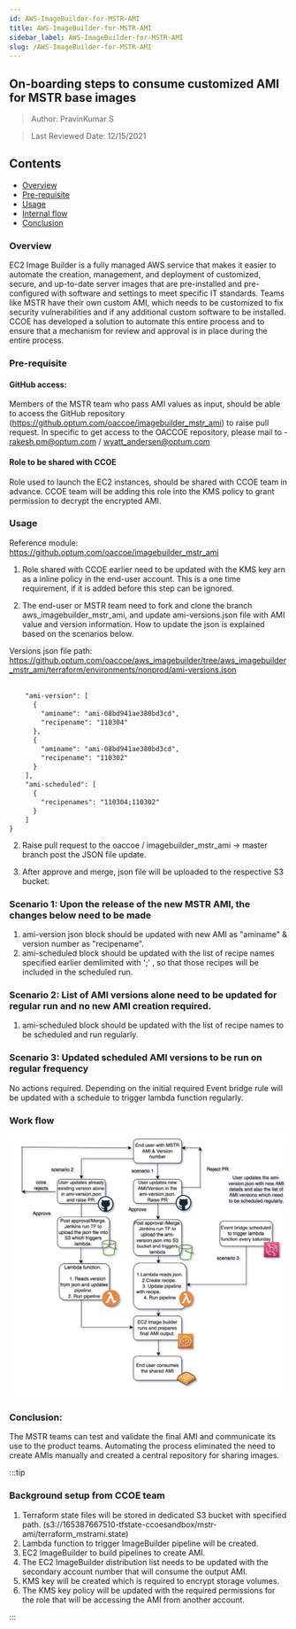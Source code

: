 ```yaml
---
id: AWS-ImageBuilder-for-MSTR-AMI
title: AWS-ImageBuilder-for-MSTR-AMI
sidebar_label: AWS-ImageBuilder-for-MSTR-AMI
slug: /AWS-ImageBuilder-for-MSTR-AMI
---
```

## On-boarding steps to consume customized AMI for MSTR base images

> Author: PravinKumar S

> Last Reviewed Date: 12/15/2021

## Contents

- [Overview](#overview)
- [Pre-requisite](#pre-requisite)
- [Usage](#usage)
- [Internal flow](#internal-flow)
- [Conclusion](#conclusion)

### Overview
EC2 Image Builder is a fully managed AWS service that makes it easier to automate the creation, management, and deployment of customized, secure, and up-to-date server images that are pre-installed and pre-configured with software and settings to meet specific IT standards. Teams like MSTR have their own custom AMI, which needs to be customized to fix security vulnerabilities and if any additional custom software to be installed. CCOE has developed a solution to automate this entire process and to ensure that a mechanism for review and approval is in place during the entire process.

### Pre-requisite

#### GitHub access:
Members of the MSTR team who pass AMI values as input, should be able to access the GitHub repository (https://github.optum.com/oaccoe/imagebuilder_mstr_ami) to raise pull request. In specific to get access to the OACCOE repository, please mail to - rakesh.pm@optum.com / wyatt_andersen@optum.com 

#### Role to be shared with CCOE
Role used to launch the EC2 instances, should be shared with CCOE team in advance. CCOE team will be adding this role into the KMS policy to grant permission to decrypt the encrypted AMI. 

### Usage

Reference module: https://github.optum.com/oaccoe/imagebuilder_mstr_ami

1. Role shared with CCOE earlier need to be updated with the KMS key arn as a inline policy in the end-user account. This is a one time requirement, if it is added before this step can be ignored. 

2. The end-user or MSTR team need to fork and clone the branch aws_imagebuilder_mstr_ami, and update ami-versions.json file with AMI value and version information. How to update the json is explained based on the scenarios below.

Versions json file path: https://github.optum.com/oaccoe/aws_imagebuilder/tree/aws_imagebuilder_mstr_ami/terraform/environments/nonprod/ami-versions.json

```

    "ami-version": [
      {
        "aminame": "ami-08bd941ae380bd3cd",
        "recipename": "110304"
      },
      {
        "aminame": "ami-08bd941ae380bd3cd",
        "recipename": "110302"
      }
    ],
    "ami-scheduled": [
      {
        "recipenames": "110304;110302"
      }
    ]
}
```

2. Raise pull request to the oaccoe / imagebuilder_mstr_ami -> master branch post the JSON file update. 

3. After approve and merge, json file will be uploaded to the respective S3 bucket.

### Scenario 1: Upon the release of the new MSTR AMI, the changes below need to be made

1. ami-version json block should be updated with new AMI as "aminame" & version number as "recipename". 
2. ami-scheduled block should be updated with the list of recipe names specified earlier demlimited with ';' , so that those recipes will be included in the scheduled run.

### Scenario 2: List of AMI versions alone need to be updated for regular run and no new AMI creation required.

1. ami-scheduled block should be updated with the list of recipe names to be scheduled and run regularly.

### Scenario 3: Updated scheduled AMI versions to be run on regular frequency

No actions required. Depending on the initial required Event bridge rule will be updated with a schedule to trigger lambda function regularly.

### Work flow

![](../../static/img/mstr-ami.png)

### Conclusion:

The MSTR teams can test and validate the final AMI and communicate its use to the product teams. Automating the process eliminated the need to create AMIs manually and created a central repository for sharing images. 

 :::tip

### Background setup from CCOE team

1. Terraform state files will be stored in dedicated S3 bucket with specified path. (s3://165387667510-tfstate-ccoesandbox/mstr-ami/terraform_mstrami.state)
2. Lambda function to trigger ImageBuilder pipeline will be created.
3. EC2 ImageBuilder to build pipelines to create AMI.
4. The EC2 ImageBuilder distribution list needs to be updated with the secondary account number that will consume the output AMI.
5. KMS key will be created which is required to encrypt storage volumes.
6. The KMS key policy will be updated with the required permissions for the role that will be accessing the AMI from another account.

:::